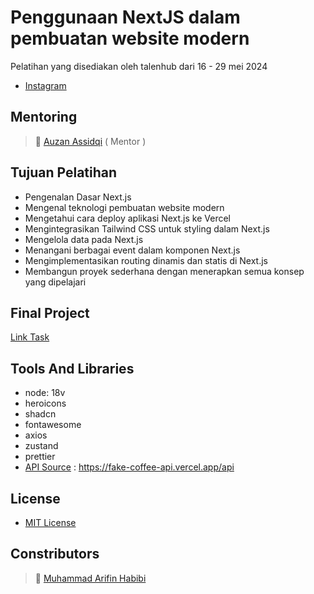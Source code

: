 # Penggunaan NextJS dalam pembuatan website modern
Pelatihan yang disediakan oleh talenhub dari 16 - 29 mei 2024
- [Instagram](https://www.instagram.com/talenthub.ind/)

## Mentoring
>:boy: [Auzan Assidqi](https://www.linkedin.com/in/auzanassdq/) ( Mentor )

## Tujuan Pelatihan
- Pengenalan Dasar Next.js
- Mengenal teknologi pembuatan website modern
- Mengetahui cara deploy aplikasi Next.js ke Vercel
- Mengintegrasikan Tailwind CSS untuk styling dalam Next.js
- Mengelola data pada Next.js
- Menangani berbagai event dalam komponen Next.js
- Mengimplementasikan routing dinamis dan statis di Next.js
- Membangun proyek sederhana dengan menerapkan semua konsep yang dipelajari

## Final Project
[Link Task](https://docs.google.com/document/d/1Ie6P6zVuldaSp-8ohlmT_osAPRhp4s8g/edit)

## Tools And Libraries
- node: 18v
- heroicons
- shadcn
- fontawesome
- axios
- zustand
- prettier
- [API Source](https://fake-coffee-api.vercel.app) : https://fake-coffee-api.vercel.app/api

## License
- [MIT License](https://github.com/arifinhabibi/coffe-shop-fe/blob/main/LICENSE)

## Constributors
>:boy: [Muhammad Arifin Habibi](https://www.linkedin.com/in/arifinhabibi)